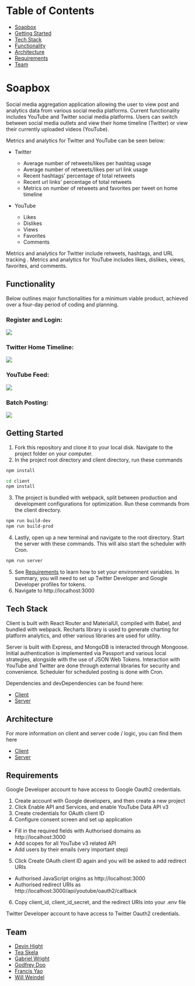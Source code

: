 # Table of Contents
* [Soapbox](#soapbox)
* [Getting Started](#getting-started)
* [Tech Stack](#tech-stack)
* [Functionality](#functionality)
* [Architecture](#architecture)
* [Requirements](#requirements)
* [Team](#team)


# Soapbox
Social media aggregation application allowing the user to view post and analytics data from various social media platforms. Current functionality includes YouTube and Twitter social media platforms. Users can switch between social media outlets and view their home timeline (Twitter) or view their currently uploaded videos (YouTube).

Metrics and analytics for Twitter and YouTube can be seen below:

- Twitter
  - Average number of retweets/likes per hashtag usage
  - Average number of retweets/likes per url link usage
  - Recent hashtags' percentage of total retweets
  - Recent url links' percentage of total retweets
  - Metrics on number of retweets and favorites per tweet on home timeline

- YouTube
  - Likes
  - Dislikes
  - Views
  - Favorites
  - Comments

Metrics and analytics for Twitter include retweets, hashtags, and URL tracking . Metrics and analytics for YouTube includes likes, dislikes, views, favorites, and comments.


## Functionality
Below outlines major functionalities for a minimum viable product, achieved over a four-day period of coding and planning.

### Register and Login:

![](RegisterLogin.gif)

### Twitter Home Timeline:

![](TwitterTimeline.gif)

### YouTube Feed:

![](YoutubeFeed.gif)

### Batch Posting:

![](BatchPosting.gif)


## Getting Started
1. Fork this repository and clone it to your local disk. Navigate to the project folder on your computer.
2. In the project root directory and client directory, run these commands
```bash
npm install

cd client
npm install
```
3. The project is bundled with webpack, split between production and development configurations for optimization. Run these commands from the client directory.
```bash
npm run build-dev
npm run build-prod
```
4. Lastly, open up a new terminal and navigate to the root directory. Start the server with these commands. This will also start the scheduler with Cron.
```bash
npm run server
```
5. See [Requirements](#requirements) to learn how to set your environment variables. In summary, you will need to set up Twitter Developer and Google Developer profiles for tokens.
6. Navigate to http://localhost:3000


## Tech Stack
Client is built with React Router and MaterialUI, compiled with Babel,  and bundled with webpack. Recharts library is used to generate charting for platform analytics, and other various libraries are used for utility.

Server is built with Express, and MongoDB is interacted through Mongoose. Initial authentication is implemented via Passport and various local strategies, alongside with the use of JSON Web Tokens. Interaction with YouTube and Twitter are done through external libraries for security and convenience. Scheduler for scheduled posting is done with Cron.

Dependencies and devDependencies can be found here:
* [Client](client/package.json)
* [Server](server/package.json)



## Architecture
For more information on client and server code / logic, you can find them here
* [Client](client/README.md)
* [Server](server/README.md)



## Requirements
Google Developer account to have access to Google Oauth2 credentials.
1. Create account with Google developers, and then create a new project
2. Click Enable API and Services, and enable YouTube Data API v3
3. Create credentials for OAuth client ID
4. Configure consent screen and set up application
* Fill in the required fields with Authorised domains as http://localhost:3000
* Add scopes for all YouTube v3 related API
* Add users by their emails (very important step)
5. Click Create OAuth client ID again and you will be asked to add redirect URIs
* Authorised JavaScript origins as http://localhost:3000
* Authorised redirect URIs as http://localhost:3000/api/youtube/oauth2/callback
6. Copy client_id, client_id_secret, and the redirect URIs into your .env file

Twitter Developer account to have access to Twitter Oauth2 credentials.

## Team
* [Devin Hight](https://github.com/dhightnm)
* [Tea Skela](https://github.com/tskela)
* [Gabriel Wright](https://github.com/wrightgabriel0220)
* [Godfrey Doo](https://github.com/godfreydoo)
* [Francis Yao](https://github.com/franciskyao)
* [Will Weindel](https://github.com/will-weindel)
